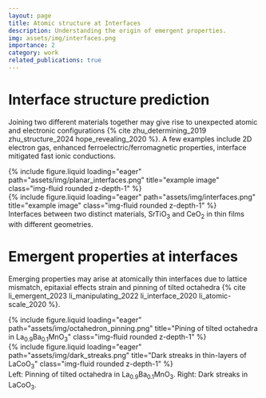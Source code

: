 ```yaml
---
layout: page
title: Atomic structure at Interfaces
description: Understanding the origin of emergent properties.
img: assets/img/interfaces.png
importance: 2
category: work
related_publications: true
---
```


# Interface structure prediction

Joining two different materials together may give rise to unexpected atomic and electronic configurations {% cite zhu_determining_2019 zhu_structure_2024 hope_revealing_2020 %}.
A few examples include 2D electron gas, enhanced ferroelectric/ferromagnetic properties, interface mitigated fast ionic conductions.

<div class="row">
    <div class="col-sm mt-3 mt-md-0">
        {% include figure.liquid loading="eager" path="assets/img/planar_interfaces.png" title="example image" class="img-fluid rounded z-depth-1" %}
    </div>
    <div class="col-sm mt-3 mt-md-0">
        {% include figure.liquid loading="eager" path="assets/img/interfaces.png" title="example image" class="img-fluid rounded z-depth-1" %}
    </div>
</div>
<div class="caption">
    Interfaces between two distinct materials, SrTiO<sub>3</sub> and CeO<sub>2</sub> in thin films with different geometries.
</div>

# Emergent properties at interfaces

Emerging properties may arise at atomically thin interfaces due to lattice mismatch, epitaxial effects strain and pinning of tilted octahedra {% cite li_emergent_2023 li_manipulating_2022 li_interface_2020 li_atomic-scale_2020 %}.

<div class="row">
    <div class="col-sm mt-3 mt-md-0">
        {% include figure.liquid loading="eager" path="assets/img/octahedron_pinning.png" title="Pining of tilted octahedra in La<sub>0.9</sub>Ba<sub>0.1</sub>MnO<sub>3</sub>" class="img-fluid rounded z-depth-1" %}
    </div>
    <div class="col-sm mt-3 mt-md-0">
        {% include figure.liquid loading="eager" path="assets/img/dark_streaks.png" title="Dark streaks in thin-layers of LaCoO<sub>3</sub>" class="img-fluid rounded z-depth-1" %}
    </div>
</div>
<div class="caption">
Left: Pinning of tilted octahedra in La<sub>0.9</sub>Ba<sub>0.1</sub>MnO<sub>3</sub>.
Right: Dark streaks in LaCoO<sub>3</sub>.
</div>
